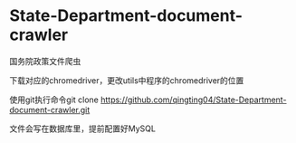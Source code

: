 # State-Department-document-crawler
国务院政策文件爬虫

下载对应的chromedriver，更改utils中程序的chromedriver的位置

使用git执行命令git clone https://github.com/qingting04/State-Department-document-crawler.git

文件会写在数据库里，提前配置好MySQL